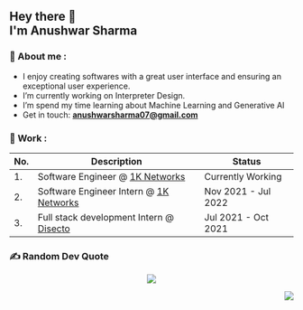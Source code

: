 <h2> Hey there 👋
<br />
I'm Anushwar Sharma
</h2>


### 👾 About me :
- I enjoy creating softwares with a great user interface and ensuring an exceptional user experience.
- I’m currently working on Interpreter Design.
- I’m spend my time learning about Machine Learning and Generative AI
- Get in touch: **anushwarsharma07@gmail.com**

### 🔬 Work :
|No.|Description|Status|
|-|-|-|
|1.|Software Engineer @ [1K Networks](https://www.1knetworks.com/)|Currently Working|
|2.|Software Engineer Intern @ [1K Networks](https://www.1knetworks.com/)|Nov 2021 - Jul 2022|
|3.|Full stack development Intern @ [Disecto](https://www.disecto.com/)|Jul 2021 - Oct 2021|

### ✍️ Random Dev Quote
<div align="center">
  
  ![](https://quotes-github-readme.vercel.app/api?type=horizontal&theme=dark)
  
</div>

<p align="right" width="100%">
  <img src="https://komarev.com/ghpvc/?username=Anushwar&style=plastic&label=Views">
</p>
